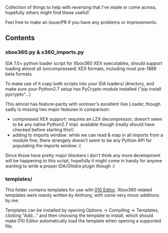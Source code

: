 Collection of things to help with reversing that I've made or come across, hopefully others might find these useful!

Feel free to make an issue/PR if you have any problems or improvements.

## Contents

### xbox360.py & x360_imports.py
IDA 7.0+ python loader script for Xbox360 XEX executables, should support loading almost all (uncompressed) XEX formats, including most pre-1888 beta formats.

To make use of it copy both scripts into your IDA loaders/ directory, and make sure your Python2.7 setup has PyCrypto module installed ("pip install pycrypto"...)

This almost has feature-parity with xorloser's excellent Xex Loader, though sadly is missing two major features in comparison:
- compressed XEX support: requires an LZX decompressor, doesn't seem to be any native Python2.7 impl. available though (really should have checked before starting this!)
- adding to imports window: while we can read & map in all imports from a module fine, there strangely doesn't seem to be any Python API for populating the imports window :(

Since those have pretty major blockers I don't think any more development will be happening to this script, hopefully it might come in handy for anyone wanting to write a proper IDA/Ghidra plugin though :)

### templates/
This folder contains templates for use with [010 Editor](https://www.sweetscape.com/010editor/). Xbox360 related templates were mainly written by Anthony, with some very minor additions by me.

Templates can be installed by opening Options -> Compiling -> Templates, clicking "Add..." and then choosing the template to install, which should make 010 Editor automatically load the template when opening a supported file.
